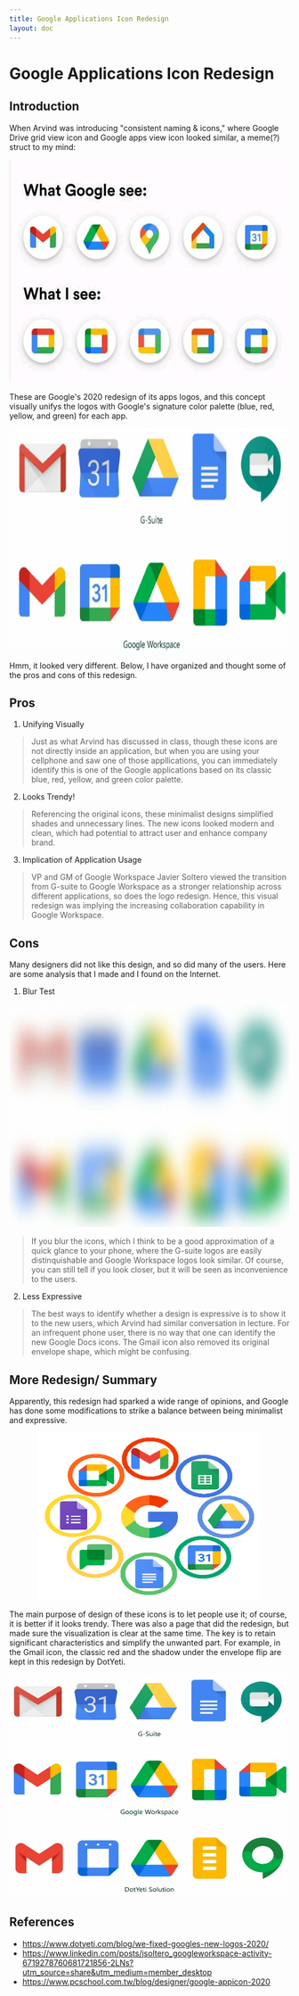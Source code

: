 ```yaml
---
title: Google Applications Icon Redesign
layout: doc
---
```


# Google Applications Icon Redesign

## Introduction

When Arvind was introducing "consistent naming & icons," where Google Drive grid view icon and Google apps view icon looked similar, a meme(?) struct to my mind:

<center>
<img src="./logo_Google_look_same.jpg" width="600" height="400">
</center>

These are Google's 2020 redesign of its apps logos, and this concept visually unifys the logos with Google's signature color palette (blue, red, yellow, and green) for each app. 

<center>
<img src="./comparison_old_new.png" width="600" height="400">
</center>

Hmm, it looked very different. Below, I have organized and thought some of the pros and cons of this redesign. 

## Pros

1. Unifying Visually
> Just as what Arvind has discussed in class, though these icons are not directly inside an application, but when you are using your cellphone and saw one of those appllications, you can immediately identify this is one of the Google applications based on its classic blue, red, yellow, and green color palette.

2. Looks Trendy!
> Referencing the original icons, these minimalist designs simplified shades and unnecessary lines. The new icons looked modern and clean, which had potential to attract user and enhance company brand.

3. Implication of Application Usage
> VP and GM of Google Workspace Javier Soltero viewed the transition from G-suite to Google Workspace as a stronger relationship across different applications, so does the logo redesign. Hence, this visual redesign was implying the increasing collaboration capability in Google Workspace.

## Cons

Many designers did not like this design, and so did many of the users. Here are some analysis that I made and I found on the Internet.

1. Blur Test
<center>
<img src="./blurred_logos.png" width="600" height="400">
</center>

> If you blur the icons, which I think to be a good approximation of a quick glance to your phone, where the G-suite logos are easily distinquishable and Google Workspace logos look similar. Of course, you can still tell if you look closer, but it will be seen as inconvenience to the users.

2. Less Expressive

> The best ways to identify whether a design is expressive is to show it to the new users, which Arvind had similar conversation in lecture. For an infrequent phone user, there is no way that one can identify the new Google Docs icons. The Gmail icon also removed its original envelope shape, which might be confusing.

## More Redesign/ Summary

Apparently, this redesign had sparked a wide range of opinions, and Google has done some modifications to strike a balance between being minimalist and expressive.

<center>
<img src="./2024_icon.png" width="400" height="300">
</center>

The main purpose of design of these icons is to let people use it; of course, it is better if it looks trendy. There was also a page that did the redesign, but made sure the visualization is clear at the same time. The key is to retain significant characteristics and simplify the unwanted part. For example, in the Gmail icon, the classic red and the shadow under the envelope flip are kept in this redesign by DotYeti.

<center>
<img src="./DotYeti.png" width="600" height="400">
</center>

## References

- https://www.dotyeti.com/blog/we-fixed-googles-new-logos-2020/
- https://www.linkedin.com/posts/jsoltero_googleworkspace-activity-6719278760681721856-2LNs?utm_source=share&utm_medium=member_desktop
- https://www.pcschool.com.tw/blog/designer/google-appicon-2020
